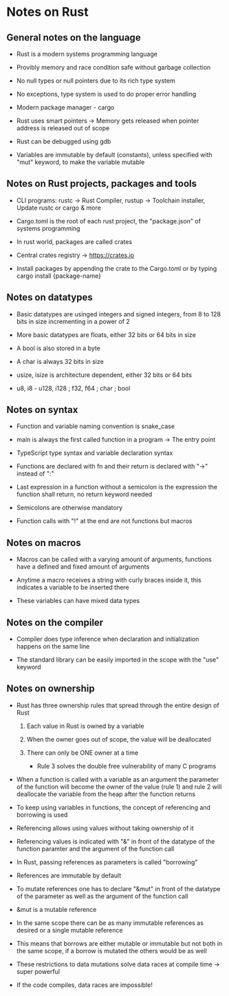 # Notes on Rust

## General notes on the language

* Rust is a modern systems programming language

* Provibly memory and race condition safe without garbage collection

* No null types or null pointers due to its rich type system

* No exceptions, type system is used to do proper error handling

* Modern package manager - cargo

* Rust uses smart pointers -> Memory gets released when pointer address is released out of scope

* Rust can be debugged using gdb

* Variables are immutable by default (constants), unless specified with "mut" keyword, to make the variable mutable

## Notes on Rust projects, packages and tools

* CLI programs: rustc -> Rust Compiler, rustup -> Toolchain installer, Update rustc or cargo & more

* Cargo.toml is the root of each rust project, the "package.json" of systems programming

* In rust world, packages are called crates

* Central crates registry -> <https://crates.io>

* Install packages by appending the crate to the Cargo.toml or by typing cargo install {package-name}

## Notes on datatypes

* Basic datatypes are usinged integers and signed integers, from 8 to 128 bits in size incrementing in a power of 2

* More basic datatypes are floats, either 32 bits or 64 bits in size

* A bool is also stored in a byte

* A char is always 32 bits in size

* usize, isize is architecture dependent, either 32 bits or 64 bits

* u8, i8 - u128, i128 ; f32, f64 ; char ; bool  

## Notes on syntax

* Function and variable naming convention is snake_case

* main is always the first called function in a program -> The entry point

* TypeScript type syntax and variable declaration syntax

* Functions are declared with fn and their return is declared with "->" instead of ":"

* Last expression in a function without a semicolon is the expression the function shall return, no return keyword needed

* Semicolons are otherwise mandatory

* Function calls with "!" at the end are not functions but macros

## Notes on macros

* Macros can be called with a varying amount of arguments, functions have a defined and fixed amount of arguments

* Anytime a macro receives a string with curly braces inside it, this indicates a variable to be inserted there

* These variables can have mixed data types

## Notes on the compiler

* Compiler does type inference when declaration and initialization happens on the same line

* The standard library can be easily imported in the scope with the "use" keyword

## Notes on ownership

* Rust has three ownership rules that spread through the entire design of Rust
    1. Each value in Rust is owned by a variable

    2. When the owner goes out of scope, the value will be deallocated

    3. There can only be ONE owner at a time

        * Rule 3 solves the double free vulnerability of many C programs

* When a function is called with a variable as an argument the parameter of the function will become the owner of the value (rule 1) and rule 2 will deallocate the variable from the heap after the function returns

* To keep using variables in functions, the concept of referencing and borrowing is used

* Referencing allows using values without taking ownership of it

* Referencing values is indicated with "&" in front of the datatype of the function paramter and the argument of the function call

* In Rust, passing references as parameters is called "borrowing" 

* References are immutable by default

* To mutate references one has to declare "&mut" in front of the datatype of the parameter as well as the argument of the function call

* &mut is a mutable reference

* In the same scope there can be as many immutable references as desired or a single mutable reference

* This means that borrows are either mutable or immutable but not both in the same scope, if a borrow is mutated the others would be as well

* These restrictions to data mutations solve data races at compile time -> super powerful

* If the code compiles, data races are impossible!
